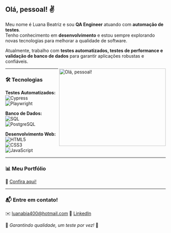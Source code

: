 ## Olá, pessoal! ✌  

Meu nome é Luana Beatriz e sou **QA Engineer** atuando com **automação de testes**.  
Tenho conhecimento em **desenvolvimento** e estou sempre explorando novas tecnologias para melhorar a qualidade de software.  

Atualmente, trabalho com **testes automatizados, testes de performance e validação de banco de dados** para garantir aplicações robustas e confiáveis.  

<a href="#">
<img src="https://media1.tenor.com/images/a7bd6b94430c1e66148d580209e377c5/tenor.gif?itemid=5043108" title="hello" width="335" height="243" align="right" alt="Olá, pessoal!">
</a>

---

### 🛠 Tecnologias  

**Testes Automatizados:**  
![Cypress](https://img.shields.io/badge/-Cypress-232323?style=flat&labelColor=17202C&logo=cypress&logoColor=ffffff)  
![Playwright](https://img.shields.io/badge/-Playwright-232323?style=flat&labelColor=2EAD33&logo=playwright&logoColor=ffffff)  

**Banco de Dados:**  
![SQL](https://img.shields.io/badge/-SQL-232323?style=flat&labelColor=000000&logo=databricks&logoColor=ffffff)  
![PostgreSQL](https://img.shields.io/badge/-PostgreSQL-232323?style=flat&labelColor=4169E1&logo=postgresql&logoColor=ffffff)  

**Desenvolvimento Web:**  
![HTML5](https://img.shields.io/badge/-HTML5-232323?style=flat&labelColor=E34F26&logo=html5&logoColor=ffffff)  
![CSS3](https://img.shields.io/badge/-CSS3-232323?style=flat&labelColor=1572B6&logo=css3&logoColor=ffffff)  
![JavaScript](https://img.shields.io/badge/-JavaScript-232323?style=flat&labelColor=000000&logo=javascript&logoColor=F7DF1E)  

---

### 📊 Meu Portfólio  
🔗 [Confira aqui!](https://xcastr0.github.io/portifolioQa/)  

---

### 📬 Entre em contato!  
✉️ luanabia400@hotmail.com 
🔗 [LinkedIn](www.linkedin.com/in/beatrizcastro00)  

🚀 *Garantindo qualidade, um teste por vez!* 🚀  

